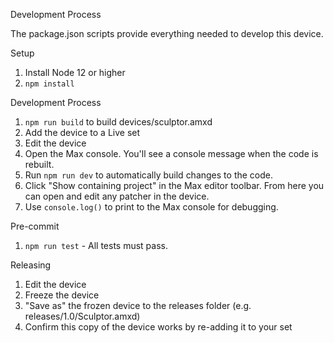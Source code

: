 Development Process

The package.json scripts provide everything needed to develop this device.

Setup
1. Install Node 12 or higher
2. `npm install`

Development Process
1. `npm run build` to build devices/sculptor.amxd
2. Add the device to a Live set
3. Edit the device
4. Open the Max console. You'll see a console message when the code is rebuilt.
5. Run `npm run dev` to automatically build changes to the code.
6. Click "Show containing project" in the Max editor toolbar. From here you can open and edit any patcher in the device.
7. Use `console.log()` to print to the Max console for debugging.

Pre-commit
1. `npm run test` - All tests must pass.

Releasing
1. Edit the device
2. Freeze the device
3. "Save as" the frozen device to the releases folder (e.g. releases/1.0/Sculptor.amxd)
4. Confirm this copy of the device works by re-adding it to your set
